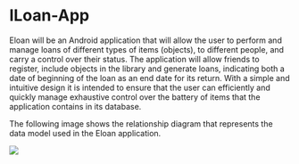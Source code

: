 # ILoan-App
Eloan will be an Android application that will allow the user to perform and manage
loans of different types of items (objects), to different people, and carry a
control over their status. The application will allow friends to register,
include objects in the library and generate loans, indicating both a date of
beginning of the loan as an end date for its return. With a simple and intuitive design it is intended to ensure that the user can efficiently and quickly manage exhaustive control over the battery of items that the application contains in its database.

The following image shows the relationship diagram that represents the
data model used in the Eloan application.

<img src="https://lh3.googleusercontent.com/urX1H1ayxVCCHBEIN6Qq-n4Zrwy3ED7JayYSR-0BfE2ovZgbBZK7Dc9fX-NJbNVNBGw1aC-_NFz-YnBU0PSt=w1920-h1008">
